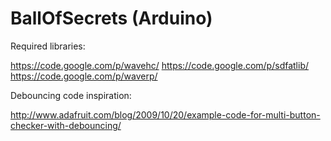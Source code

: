 BallOfSecrets (Arduino)
=============

Required libraries:

https://code.google.com/p/wavehc/
https://code.google.com/p/sdfatlib/
https://code.google.com/p/waverp/

Debouncing code inspiration:

http://www.adafruit.com/blog/2009/10/20/example-code-for-multi-button-checker-with-debouncing/
